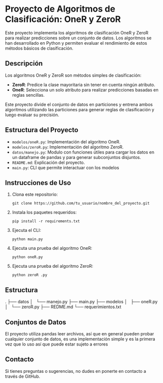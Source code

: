 
# Proyecto de Algoritmos de Clasificación: OneR y ZeroR

Este proyecto implementa los algoritmos de clasificación OneR y ZeroR para realizar predicciones sobre un conjunto de datos. Los algoritmos se han desarrollado en Python y permiten evaluar el rendimiento de estos métodos básicos de clasificación.

## Descripción

Los algoritmos OneR y ZeroR son métodos simples de clasificación:

- **ZeroR**: Predice la clase mayoritaria sin tener en cuenta ningún atributo.
- **OneR**: Selecciona un solo atributo para realizar predicciones basadas en reglas sencillas.

Este proyecto divide el conjunto de datos en particiones y entrena ambos algoritmos utilizando las particiones para generar reglas de clasificación y luego evaluar su precisión.

## Estructura del Proyecto

- `modelos/oneR.py`: Implementación del algoritmo OneR.
- `modelos/zeroR.py`: Implementación del algoritmo ZeroR.
- `datos/manejo.py`: Modulo con funciones útiles para cargar los datos en un dataframe de pandas y para generar subconjuntos disjuntos.
- `README.md`: Explicación del proyecto.
- `main.py`: CLI que permite interactuar con los modelos

## Instrucciones de Uso

1. Clona este repositorio:
    ```
    git clone https://github.com/tu_usuario/nombre_del_proyecto.git
    ```

2. Instala los paquetes requeridos:
    ```
    pip install -r requirements.txt
    ```

3. Ejecuta el CLI:
    ```
    python main.py
    ```

4. Ejecuta una prueba del algoritmo OneR:
    ```
    python oneR.py
    ```

4. Ejecuta una prueba del algoritmo ZeroR:
    ```
    python zeroR .py
    ```

## Estructura
.
├── datos
│   └── manejo.py
├── main.py
├── modelos
│   ├── oneR.py
│   └── zeroR.py
├── REDME.md
└── requerimientos.txt

## Conjuntos de Datos

El proyecto utiliza pandas leer archivos, así que en general pueden probar cualquier conjunto de datos, es una implementación simple y es la primera vez que lo uso así que puede estar sujeto a errores

## Contacto

Si tienes preguntas o sugerencias, no dudes en ponerte en contacto a través de GitHub.
